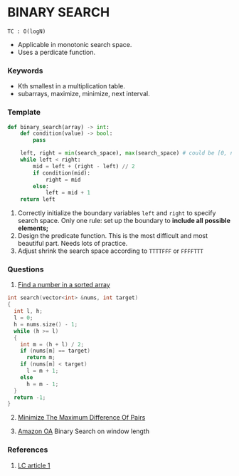 # BINARY SEARCH

<code>TC : O(logN)</code>

- Applicable in monotonic search space.
- Uses a perdicate function.

### Keywords

- Kth smallest in a multiplication table.
- subarrays, maximize, minimize, next interval.

### Template

```python
def binary_search(array) -> int:
    def condition(value) -> bool:
        pass

    left, right = min(search_space), max(search_space) # could be [0, n], [1, n] etc. Depends on problem
    while left < right:
        mid = left + (right - left) // 2
        if condition(mid):
            right = mid
        else:
            left = mid + 1
    return left
```

1. Correctly initialize the boundary variables <code>left</code> and <code>right</code> to specify search space. Only one rule: set up the boundary to <b>include all possible elements;</b>
2. Design the predicate function. This is the most difficult and most beautiful part. Needs lots of practice.
3. Adjust shrink the search space according to <code>TTTTFFF</code> or <code>FFFFTTT</code>

### Questions

1. [Find a number in a sorted array](https://leetcode.com/problems/binary-search/description/)

```cpp
int search(vector<int> &nums, int target)
{
  int l, h;
  l = 0;
  h = nums.size() - 1;
  while (h >= l)
  {
    int m = (h + l) / 2;
    if (nums[m] == target)
      return m;
    if (nums[m] < target)
      l = m + 1;
    else
      h = m - 1;
  }
  return -1;
}
```

2. [Minimize The Maximum Difference Of Pairs](https://leetcode.com/problems/minimize-the-maximum-difference-of-pairs/description/)

3. [Amazon OA]()
  Binary Search on window length

### References

1. [LC article 1](https://leetcode.com/discuss/study-guide/786126/Python-Powerful-Ultimate-Binary-Search-Template.-Solved-many-problems)
